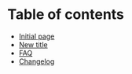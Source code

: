 # Table of contents

* [Initial page](README.md)
* [New title](new-title.md)
* [FAQ](faq.md)
* [Changelog](changelog.md)

